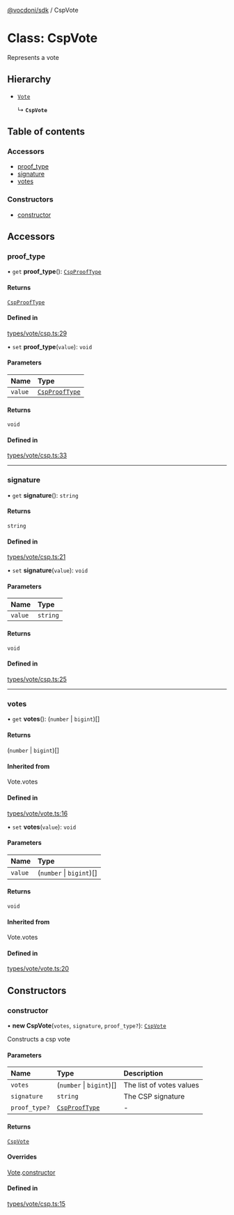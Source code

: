 [@vocdoni/sdk](/sdk) / CspVote

# Class: CspVote

Represents a vote

## Hierarchy

- [`Vote`](Vote)

  ↳ **`CspVote`**

## Table of contents

### Accessors

- [proof\_type](CspVote.md#proof_type)
- [signature](CspVote#signature)
- [votes](CspVote#votes)

### Constructors

- [constructor](CspVote#constructor)

## Accessors

### proof\_type

• `get` **proof_type**(): [`CspProofType`](../enums/CspProofType)

#### Returns

[`CspProofType`](../enums/CspProofType)

#### Defined in

[types/vote/csp.ts:29](https://github.com/vocdoni/vocdoni-sdk/blob/9c64446/src/types/vote/csp.ts#L29)

• `set` **proof_type**(`value`): `void`

#### Parameters

| Name | Type |
| :------ | :------ |
| `value` | [`CspProofType`](../enums/CspProofType) |

#### Returns

`void`

#### Defined in

[types/vote/csp.ts:33](https://github.com/vocdoni/vocdoni-sdk/blob/9c64446/src/types/vote/csp.ts#L33)

___

### signature

• `get` **signature**(): `string`

#### Returns

`string`

#### Defined in

[types/vote/csp.ts:21](https://github.com/vocdoni/vocdoni-sdk/blob/9c64446/src/types/vote/csp.ts#L21)

• `set` **signature**(`value`): `void`

#### Parameters

| Name | Type |
| :------ | :------ |
| `value` | `string` |

#### Returns

`void`

#### Defined in

[types/vote/csp.ts:25](https://github.com/vocdoni/vocdoni-sdk/blob/9c64446/src/types/vote/csp.ts#L25)

___

### votes

• `get` **votes**(): (`number` \| `bigint`)[]

#### Returns

(`number` \| `bigint`)[]

#### Inherited from

Vote.votes

#### Defined in

[types/vote/vote.ts:16](https://github.com/vocdoni/vocdoni-sdk/blob/9c64446/src/types/vote/vote.ts#L16)

• `set` **votes**(`value`): `void`

#### Parameters

| Name | Type |
| :------ | :------ |
| `value` | (`number` \| `bigint`)[] |

#### Returns

`void`

#### Inherited from

Vote.votes

#### Defined in

[types/vote/vote.ts:20](https://github.com/vocdoni/vocdoni-sdk/blob/9c64446/src/types/vote/vote.ts#L20)

## Constructors

### constructor

• **new CspVote**(`votes`, `signature`, `proof_type?`): [`CspVote`](CspVote)

Constructs a csp vote

#### Parameters

| Name | Type | Description |
| :------ | :------ | :------ |
| `votes` | (`number` \| `bigint`)[] | The list of votes values |
| `signature` | `string` | The CSP signature |
| `proof_type?` | [`CspProofType`](../enums/CspProofType) | - |

#### Returns

[`CspVote`](CspVote)

#### Overrides

[Vote](Vote.md).[constructor](Vote#constructor)

#### Defined in

[types/vote/csp.ts:15](https://github.com/vocdoni/vocdoni-sdk/blob/9c64446/src/types/vote/csp.ts#L15)
